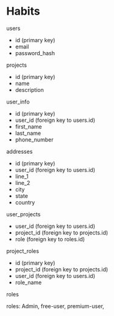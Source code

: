 # Habits


users
- id (primary key)
- email
- password_hash

projects
- id (primary key)
- name
- description

user_info
- id (primary key)
- user_id (foreign key to users.id)
- first_name
- last_name
- phone_number

addresses
- id (primary key)
- user_id (foreign key to users.id)
- line_1
- line_2
- city
- state
- country

user_projects
- user_id (foreign key to users.id)
- project_id (foreign key to projects.id)
- role (foreign key to roles.id)

project_roles
- id (primary key)
- project_id (foreign key to projects.id)
- user_id (foreign key to users.id)
- role_name 

roles


roles: Admin, free-user, premium-user, 
